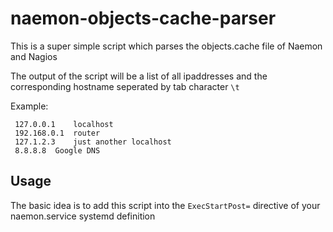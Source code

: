 # naemon-objects-cache-parser
This is a super simple script which parses the objects.cache file of Naemon and Nagios

The output of the script will be a list of all ipaddresses and the corresponding hostname
seperated by tab character `\t`

Example:
```
 127.0.0.1    localhost
 192.168.0.1  router
 127.1.2.3    just another localhost
 8.8.8.8  Google DNS
 ```


## Usage
The basic idea is to add this script into the `ExecStartPost=` directive of your naemon.service systemd definition

